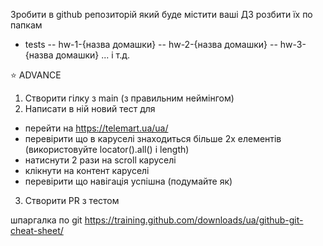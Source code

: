 Зробити в github репозиторій який буде містити ваші ДЗ
розбити їх по папкам
 
- tests
-- hw-1-{назва домашки}
-- hw-2-{назва домашки}
-- hw-3-{назва домашки}
... і т.д.


⭐️ ADVANCE 

1. Створити гілку з main (з правильним неймінгом)
2. Написати в ній новий тест для 

 - перейти на https://telemart.ua/ua/
 - перевірити що в каруселі знаходиться більше 2х елементів (використовуйте locator().all() і length) 
 - натиснути 2 рази на scroll каруселі 
 - клікнути на контент каруселі 
 - перевірити що навігація успішна  (подумайте як) 

3. Створити PR з тестом

шпаргалка по git
https://training.github.com/downloads/ua/github-git-cheat-sheet/